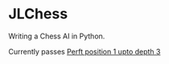 JLChess
=======

Writing a Chess AI in Python.

Currently passes [Perft position 1 upto depth 3](http://chessprogramming.wikispaces.com/Perft+Results)

